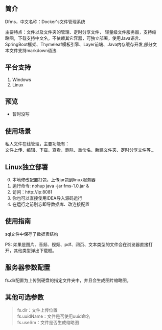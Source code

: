 ## 简介
Dfms，中文名称：Docker's文件管理系统

主要特点：文件以及文件夹的管理、定时分享文件，
轻量级文件服务器，支持缩略图，下载支持中文名，不依赖其它容器，可独立部署，使用Java语言、SpringBoot框架、Thymeleaf模板引擎、Layer前端、Java内存缓存开发,部分文本文件支持markdown语法.

## 平台支持
1. Windows
2. Linux

## 预览

- 暂时没写


## 使用场景
私人文件在线管理，主要功能有：  
文件上传、编辑、下载、查看、删除、重命名、新建文件夹、定时分享文件等...

## Linux独立部署
0. 本地修改配置打包，上传jar包到linux服务器
1. 运行命令: nohup java -jar fms-1.0.jar &
2. 访问：http://ip:8081
3. 你也可以直接使用IDEA导入源码运行
4. 在运行之前别忘即导数据库、改连接配置

## 使用指南
sql文件中保存了数据表结构

PS: 如果是图片、音频、视频、pdf、网页、文本类型的文件会在浏览器直接打开，其他类型弹出下载框。

## 服务器参数配置
fs.dir配置为上传到硬盘的指定文件夹中，并且会生成图片缩略图。

## 其他可选参数
> fs.dir：文件上传位置  
fs.uuidName：文件是否使用uuid命名  
fs.useSm：文件是否生成缩略图  


